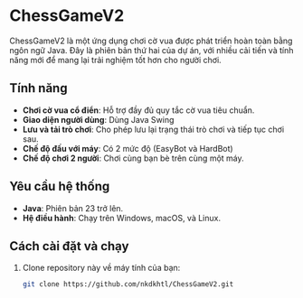 # ChessGameV2

ChessGameV2 là một ứng dụng chơi cờ vua được phát triển hoàn toàn bằng ngôn ngữ Java. Đây là phiên bản thứ hai của dự án, với nhiều cải tiến và tính năng mới để mang lại trải nghiệm tốt hơn cho người chơi.

## Tính năng

- **Chơi cờ vua cổ điển**: Hỗ trợ đầy đủ quy tắc cờ vua tiêu chuẩn.
- **Giao diện người dùng**: Dùng Java Swing
- **Lưu và tải trò chơi**: Cho phép lưu lại trạng thái trò chơi và tiếp tục chơi sau.
- **Chế độ đấu với máy**: Có 2 mức độ (EasyBot và HardBot)
- **Chế độ chơi 2 người**: Chơi cùng bạn bè trên cùng một máy.

## Yêu cầu hệ thống

- **Java**: Phiên bản 23 trở lên.
- **Hệ điều hành**: Chạy trên Windows, macOS, và Linux.

## Cách cài đặt và chạy

1. Clone repository này về máy tính của bạn:
   ```bash
   git clone https://github.com/nkdkhtl/ChessGameV2.git
   ```
